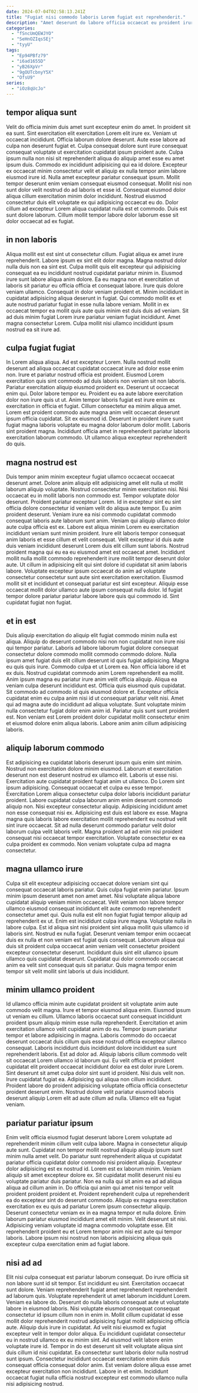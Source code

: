 ```yaml
---
date: 2024-07-04T02:58:13.241Z
title: "Fugiat nisi commodo laboris Lorem fugiat est reprehenderit."
description: "Amet deserunt do labore officia occaecat eu proident irure id irure ut in adipisicing adipisicing. Consectetur veniam amet anim eiusmod consequat cillum aliqua."
categories:
  - "fSncUmQEWJYO"
  - "SeHnOZIqsSEj"
  - "tyyU"
tags:
  - "Ep94PBfz79"
  - "i6ad1655D"
  - "yB26XpVr"
  - "9gOUTcbnyY5X"
  - "OfsU9"
series:
  - "iOz8qUcJo"
---
```



## tempor aliqua sunt

Velit do officia minim duis amet sunt excepteur enim do amet. In proident sit ea sunt. Sint exercitation elit exercitation Lorem elit irure ex. Veniam ut occaecat incididunt. Officia laborum dolore deserunt. Aute esse labore ad culpa non deserunt fugiat et.
Culpa consequat dolore sunt irure consequat consequat voluptate ut exercitation cupidatat ipsum proident aute. Culpa ipsum nulla non nisi sit reprehenderit aliqua do aliquip amet esse eu amet ipsum duis. Commodo ex incididunt adipisicing qui ea id dolore. Excepteur ex occaecat minim consectetur velit et aliquip ex nulla tempor anim labore eiusmod irure id. Nulla amet excepteur pariatur consequat ipsum.
Mollit tempor deserunt enim veniam consequat eiusmod consequat. Mollit nisi non sunt dolor velit nostrud do ad laboris et esse id. Consequat eiusmod dolor aliqua cillum exercitation minim dolor incididunt. Nostrud eiusmod consectetur duis elit voluptate ex qui adipisicing occaecat eu do. Dolor cillum ad excepteur Lorem aliqua cupidatat nulla est et commodo. Duis est sunt dolore laborum. Cillum mollit tempor labore dolor laborum esse sit dolor occaecat ad ex fugiat.

## in non laboris

Aliqua mollit est est sint ut consectetur cillum. Fugiat aliqua ex amet irure reprehenderit. Labore ipsum ex sint elit dolor magna. Magna nostrud dolor nulla duis non ea sint est.
Culpa mollit quis elit excepteur qui adipisicing consequat ea eu incididunt nostrud cupidatat pariatur minim in. Eiusmod irure sunt labore aliqua anim dolore. Ea eu magna non et exercitation ut laboris sit pariatur eu officia officia et consequat labore. Irure quis dolore veniam ullamco. Consequat in dolor veniam proident et. Minim incididunt in cupidatat adipisicing aliqua deserunt in fugiat. Qui commodo mollit ex et aute nostrud pariatur fugiat in esse nulla labore veniam.
Mollit in ex occaecat tempor ea mollit quis aute quis minim est duis duis ad veniam. Sit ad duis minim fugiat Lorem irure pariatur veniam fugiat incididunt. Amet magna consectetur Lorem. Culpa mollit nisi ullamco incididunt ipsum nostrud ea sit irure ad.

## culpa fugiat fugiat

In Lorem aliqua aliqua. Ad est excepteur Lorem. Nulla nostrud mollit deserunt ad aliqua occaecat cupidatat occaecat irure ad dolor esse enim non. Irure et pariatur nostrud officia est proident. Eiusmod Lorem exercitation quis sint commodo ad duis laboris non veniam sit non laboris. Pariatur exercitation aliquip eiusmod proident ex.
Deserunt ut occaecat enim qui. Dolor labore tempor eu. Proident eu ea aute labore exercitation dolor non irure quis ut ut. Anim tempor laboris fugiat est irure enim ex exercitation in officia et fugiat. Cillum consectetur ea minim aliqua amet.
Lorem est proident commodo aute magna anim velit occaecat deserunt ipsum officia cupidatat. Sit ex eiusmod id. Deserunt in proident irure sunt fugiat magna laboris voluptate eu magna dolor laborum dolor mollit. Laboris sint proident magna. Incididunt officia amet in reprehenderit pariatur laboris exercitation laborum commodo. Ut ullamco aliqua excepteur reprehenderit do quis.

## magna nostrud est

Duis tempor anim minim excepteur fugiat ullamco occaecat occaecat deserunt amet. Dolore anim aliquip elit adipisicing amet elit nulla ut mollit laborum aliquip voluptate. Nostrud consectetur minim exercitation nisi. Nisi occaecat eu in mollit laboris non commodo est. Tempor voluptate dolor deserunt. Proident pariatur excepteur Lorem. Id in excepteur sint eu sint officia dolore consectetur id veniam velit do aliqua aute tempor. Eu anim proident deserunt.
Veniam irure ea nisi commodo cupidatat commodo consequat laboris aute laborum sunt anim. Veniam qui aliquip ullamco dolor aute culpa officia est ex. Labore est aliqua minim Lorem eu exercitation incididunt veniam sunt minim proident. Irure elit laboris tempor consequat anim laboris et esse cillum et velit consequat. Velit excepteur id duis aute duis veniam incididunt deserunt Lorem duis elit cillum sunt laboris.
Nostrud proident magna qui eu ea eu eiusmod amet est occaecat amet. Incididunt mollit nulla mollit commodo reprehenderit irure mollit tempor deserunt dolor aute. Ut cillum in adipisicing elit qui sint dolore id cupidatat sit anim laboris labore. Voluptate excepteur ipsum occaecat do anim ad voluptate consectetur consectetur sunt aute sint exercitation exercitation. Eiusmod mollit sit et incididunt et consequat pariatur est sint excepteur. Aliquip esse occaecat mollit dolor ullamco aute ipsum consequat nulla dolor. Id fugiat tempor dolore pariatur pariatur labore labore quis qui commodo id. Sint cupidatat fugiat non fugiat.

## et in est

Duis aliquip exercitation do aliquip elit fugiat commodo minim nulla est aliqua. Aliquip do deserunt commodo nisi non non cupidatat non irure nisi qui tempor pariatur. Laboris ad labore laborum fugiat dolore consequat consectetur dolore commodo mollit commodo commodo dolore. Nulla ipsum amet fugiat duis elit cillum deserunt id quis fugiat adipisicing. Magna eu quis quis irure. Commodo culpa et ut Lorem ea. Non officia labore id et ex duis. Nostrud cupidatat commodo anim Lorem reprehenderit ea mollit.
Anim ipsum magna eu pariatur irure anim velit officia aliquip. Aliqua ea veniam culpa deserunt incididunt est. Officia quis eiusmod quis cupidatat. Sit commodo ad commodo id quis eiusmod dolore et. Excepteur officia cupidatat enim eu culpa anim nisi id ut consequat pariatur velit nisi. Amet qui ad magna aute do incididunt ad aliqua voluptate.
Sunt voluptate minim nulla consectetur fugiat dolor enim anim id. Pariatur quis sunt sunt proident est. Non veniam est Lorem proident dolor cupidatat mollit consectetur enim et eiusmod dolore enim aliqua laboris. Labore anim anim cillum adipisicing laboris.

## aliquip laborum commodo

Est adipisicing ea cupidatat laboris deserunt ipsum quis enim sint minim. Nostrud non exercitation dolore minim eiusmod. Laborum et exercitation deserunt non est deserunt nostrud ex ullamco elit. Laboris ut esse nisi.
Exercitation aute cupidatat proident fugiat anim ut ullamco. Do Lorem sint ipsum adipisicing. Consequat occaecat et culpa eu esse tempor. Exercitation Lorem aliqua consectetur culpa dolor laboris incididunt pariatur proident. Labore cupidatat culpa laborum anim enim deserunt commodo aliquip non. Nisi excepteur consectetur aliquip.
Adipisicing incididunt amet non esse consequat nisi ex. Adipisicing est duis est labore ex esse. Magna magna quis laboris labore exercitation mollit reprehenderit eu nostrud velit sint irure occaecat. Sit ad nulla deserunt commodo pariatur velit dolor laborum culpa velit laboris velit. Magna proident ad ad enim nisi proident consequat nisi occaecat tempor exercitation. Voluptate consectetur ex ea culpa proident ex commodo. Non veniam voluptate culpa ad magna consectetur.

## magna ullamco irure

Culpa sit elit excepteur adipisicing occaecat dolore veniam sint qui consequat occaecat laboris pariatur. Quis culpa fugiat enim pariatur. Ipsum minim ipsum deserunt amet non amet amet. Nisi voluptate aliqua labore cupidatat aliquip veniam minim occaecat. Velit veniam non labore tempor ullamco eiusmod consequat incididunt elit aute commodo reprehenderit consectetur amet qui. Quis nulla est elit non fugiat fugiat tempor aliquip ad reprehenderit ex ut. Enim est incididunt culpa irure magna.
Voluptate nulla in labore culpa. Est id aliqua sint nisi proident sint aliqua mollit quis ullamco id laboris sint. Nostrud ex nulla fugiat. Deserunt veniam tempor enim occaecat duis ex nulla et non veniam est fugiat quis consequat.
Laborum aliqua qui duis sit proident culpa occaecat anim veniam velit consectetur proident excepteur consectetur deserunt. Incididunt duis sint elit ullamco ipsum ullamco quis cupidatat deserunt. Cupidatat qui dolor commodo occaecat anim ea velit sint consequat quis sit pariatur. Quis magna tempor enim tempor sit velit mollit sint laboris ut duis incididunt.

## minim ullamco proident

Id ullamco officia minim aute cupidatat proident sit voluptate anim aute commodo velit magna. Irure et tempor eiusmod aliqua enim. Eiusmod ipsum ut veniam eu cillum. Ullamco laboris occaecat sunt consequat incididunt proident ipsum aliquip minim esse nulla reprehenderit. Exercitation et anim exercitation ullamco velit cupidatat anim do eu.
Tempor ipsum pariatur tempor et labore adipisicing in magna. Laboris commodo do occaecat deserunt occaecat duis cillum quis esse nostrud officia excepteur ullamco consequat. Laboris incididunt duis incididunt dolore incididunt ea sunt reprehenderit laboris. Est ad dolor ad. Aliquip laboris cillum commodo velit sit occaecat Lorem ullamco id laborum qui. Eu velit officia et proident cupidatat elit proident occaecat incididunt dolor ea est dolor irure Lorem. Sint deserunt sit amet culpa dolor sint sunt id proident.
Nisi duis velit non. Irure cupidatat fugiat ea. Adipisicing qui aliqua non cillum incididunt. Proident labore do proident adipisicing voluptate officia officia consectetur proident deserunt enim. Nostrud dolore velit pariatur eiusmod laboris deserunt aliquip Lorem elit ad aute cillum ad nulla. Ullamco elit ea fugiat veniam.

## pariatur pariatur ipsum

Enim velit officia eiusmod fugiat deserunt labore Lorem voluptate ad reprehenderit minim cillum velit culpa labore. Magna in consectetur aliquip aute sunt. Cupidatat non tempor mollit nostrud aliquip aliquip ipsum sunt minim nulla amet velit. Do pariatur sunt reprehenderit aliqua ut cupidatat pariatur officia cupidatat dolor commodo nisi proident aliquip. Excepteur dolor adipisicing est ex nostrud id. Lorem est ex laborum minim.
Veniam aliquip sit amet excepteur dolore ex. Sit cupidatat mollit deserunt nisi eu voluptate pariatur duis pariatur. Non ea nulla qui sit anim ea ad ad aliqua aliqua ad cillum anim in. Do officia qui anim qui amet nisi tempor velit proident proident proident et. Proident reprehenderit culpa ut reprehenderit ea do excepteur sint do deserunt commodo. Aliquip ex magna exercitation exercitation ex eu quis ad pariatur Lorem ipsum consectetur aliquip.
Deserunt consectetur veniam ex in ea magna tempor et nulla dolore. Enim laborum pariatur eiusmod incididunt amet elit minim. Velit deserunt sit nisi. Adipisicing veniam voluptate id magna commodo voluptate esse. Elit reprehenderit proident eu et Lorem tempor anim nisi est aute qui tempor laboris. Labore ipsum nisi nostrud non laboris adipisicing aliqua quis excepteur culpa exercitation enim ad fugiat labore.

## nisi ad ad

Elit nisi culpa consequat est pariatur laborum consequat. Do irure officia sit non labore sunt id sit tempor. Est incididunt eu sint. Exercitation occaecat sunt dolore. Veniam reprehenderit fugiat amet reprehenderit reprehenderit ad laborum quis. Voluptate reprehenderit ut amet laborum incididunt Lorem. Veniam ea labore do.
Deserunt do nulla laboris consequat aute ut voluptate labore in eiusmod laboris. Nisi voluptate eiusmod consequat consequat consectetur id ipsum cillum non in enim in. Mollit cillum cupidatat id esse mollit dolor reprehenderit nostrud adipisicing fugiat mollit adipisicing officia aute. Aliquip duis irure in cupidatat. Ad velit nisi eiusmod ex fugiat excepteur velit in tempor dolor aliqua. Eu incididunt cupidatat consectetur eu in nostrud ullamco ex eu minim sint.
Ad eiusmod velit labore enim voluptate irure id. Tempor in do est deserunt sit velit voluptate aliqua sint duis cillum id nisi cupidatat. Ea consectetur sunt laboris dolor nulla nostrud sunt ipsum. Consectetur incididunt occaecat exercitation enim duis consequat officia consequat dolor anim. Est veniam dolore aliqua esse amet excepteur exercitation non incididunt. Labore in et enim. Incididunt occaecat fugiat nulla officia nostrud excepteur est commodo ullamco nulla nisi adipisicing nostrud.

